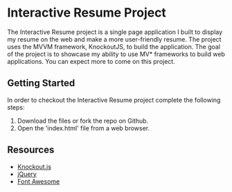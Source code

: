 # Interactive Resume Project

The Interactive Resume project is a single page application I built to display my resume on the web and make a more user-friendly resume. The project uses the MVVM framework, KnockoutJS, to build the application. The goal of the project is to showcase my ability to use MV* frameworks to build web applications. You can expect more to come on this project.

## Getting Started

In order to checkout the Interactive Resume project complete the following steps:

1. Download the files or fork the repo on Github.
2. Open the 'index.html' file from a web browser.


## Resources
* [Knockout.js](http://knockoutjs.com/)
* [jQuery](http://api.jquery.com/)
* [Font Awesome](http://fontawesome.io/icons/)
